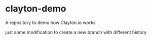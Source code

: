 # clayton-demo
A repository to demo how Clayton.io works

just some modification to create a new branch with different history
